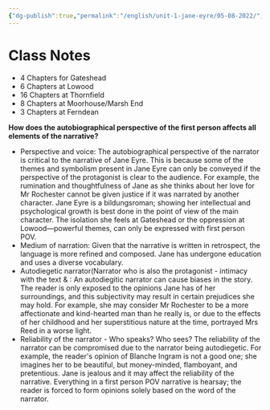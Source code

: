 ```yaml
---
{"dg-publish":true,"permalink":"/english/unit-1-jane-eyre/05-08-2022/","dgHomeLink":true,"dgPassFrontmatter":true}
---
```


# Class Notes
- 4 Chapters for Gateshead
- 6 Chapters at Lowood
- 16 Chapters at Thornfield
- 8 Chapters at Moorhouse/Marsh End
- 3 Chapters at Ferndean

**How does the autobiographical perspective of the first person affects all elements of the narrative?**
- Perspective and voice: The autobiographical perspective of the narrator is critical to the narrative of Jane Eyre. This is because some of the themes and symbolism present in Jane Eyre can only be conveyed if the perspective of the protagonist is clear to the audience. For example, the rumination and thoughtfulness of Jane as she thinks about her love for Mr Rochester cannot be given justice if it was narrated by another character. Jane Eyre is a bildungsroman; showing her intellectual and psychological growth  is best done in the point of view of the main character. The isolation she feels at Gateshead or the oppression at Lowood—powerful themes, can only be expressed with first person POV.
- Medium of narration: Given that the narrative is written in retrospect, the language is more refined and composed. Jane has undergone education and uses a diverse vocabulary.
- Autodiegetic narrator(Narrator who is also the protagonist - intimacy with the text & : An autodiegitic narrator can cause biases in the story. The reader is only exposed to the opinions Jane has of her surroundings, and this subjectivity may result in certain prejudices she may hold. For example, she may consider Mr Rochester to be a more affectionate and kind-hearted man than he really is, or due to the effects of her childhood  and her superstitious nature at the time, portrayed Mrs Reed in a worse light. 
- Reliability of the narrator - Who speaks? Who sees? The reliability of the narrator can be compromised due to the narrator being autodiegetic. For example, the reader's opinion of Blanche Ingram is not a good one; she imagines her to be beautiful, but money-minded, flamboyant, and pretentious. Jane is jealous and it may affect the reliability of the narrative. Everything in a first person POV narrative is hearsay; the reader is forced to form opinions solely based on the word of the narrator.